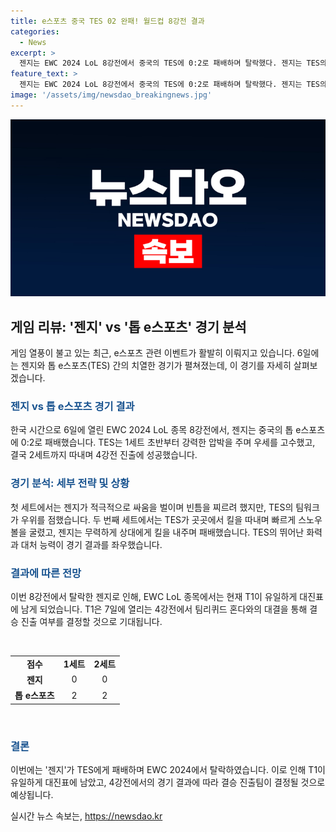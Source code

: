 ```yaml
---
title: e스포츠 중국 TES 02 완패! 월드컵 8강전 결과
categories:
  - News
excerpt: >
  젠지는 EWC 2024 LoL 8강전에서 중국의 TES에 0:2로 패배하며 탈락했다. 젠지는 TES의 강력한 압박에 대응하기 어려웠고, TES는 팀워크와 화력을 바탕으로 승리를 이끌었다. 이로써 T1은 유일하게 4강전에 남았으며, 이날 모습을 바탕으로 어떤 팀이 결승에 오를지 기대되고 있다. T1은 프나틱을 꺾고 4강전에 올라와 북미의 팀리퀴드 혼다와 대결할 예정이다.
feature_text: >
  젠지는 EWC 2024 LoL 8강전에서 중국의 TES에 0:2로 패배하며 탈락했다. 젠지는 TES의 강력한 압박에 대응하기 어려웠고, TES는 팀워크와 화력을 바탕으로 승리를 이끌었다. 이로써 T1은 유일하게 4강전에 남았으며, 이날 모습을 바탕으로 어떤 팀이 결승에 오를지 기대되고 있다. T1은 프나틱을 꺾고 4강전에 올라와 북미의 팀리퀴드 혼다와 대결할 예정이다.
image: '/assets/img/newsdao_breakingnews.jpg'
---
```


<p><img src="/assets/img/newsdao_breakingnews.jpg" alt="flaretime 속보" /></p>

<h2 data-ke-size="size26">게임 리뷰: '젠지' vs '톱 e스포츠' 경기 분석</h2>

<p data-ke-size="size16">게임 열풍이 불고 있는 최근, e스포츠 관련 이벤트가 활발히 이뤄지고 있습니다. 6일에는 젠지와 톱 e스포츠(TES) 간의 치열한 경기가 펼쳐졌는데, 이 경기를 자세히 살펴보겠습니다.</p>

<h3><b><span style="color: #1a5490;">젠지 vs 톱 e스포츠 경기 결과</span></b></h3>

<p data-ke-size="size16">한국 시간으로 6일에 열린 EWC 2024 LoL 종목 8강전에서, 젠지는 중국의 톱 e스포츠에 0:2로 패배했습니다. TES는 1세트 초반부터 강력한 압박을 주며 우세를 고수했고, 결국 2세트까지 따내며 4강전 진출에 성공했습니다.</p>

<h3><b><span style="color: #1a5490;">경기 분석: 세부 전략 및 상황</span></b></h3>

<p data-ke-size="size16">첫 세트에서는 젠지가 적극적으로 싸움을 벌이며 빈틈을 찌르려 했지만, TES의 팀워크가 우위를 점했습니다. 두 번째 세트에서는 TES가 곳곳에서 킬을 따내며 빠르게 스노우볼을 굴렸고, 젠지는 무력하게 상대에게 킬을 내주며 패배했습니다. TES의 뛰어난 화력과 대처 능력이 경기 결과를 좌우했습니다.</p>

<h3><b><span style="color: #1a5490;">결과에 따른 전망</span></b></h3>

<p data-ke-size="size16">이번 8강전에서 탈락한 젠지로 인해, EWC LoL 종목에서는 현재 T1이 유일하게 대진표에 남게 되었습니다. T1은 7일에 열리는 4강전에서 팀리퀴드 혼다와의 대결을 통해 결승 진출 여부를 결정할 것으로 기대됩니다.</p>

<p data-ke-size="size16">&nbsp;</p>

<table>
    <tbody>
        <tr>
            <td style="text-align: center; height: 17px;"><b>점수</b></td>
            <td style="text-align: center; height: 17px;"><b>1세트</b></td>
            <td style="text-align: center; height: 17px;"><b>2세트</b></td>
        </tr>
        <tr>
            <td style="text-align: center; height: 17px;"><b>젠지</b></td>
            <td style="text-align: center; height: 17px;">0</td>
            <td style="text-align: center; height: 17px;">0</td>
        </tr>
        <tr>
            <td style="text-align: center; height: 17px;"><b>톱 e스포츠</b></td>
            <td style="text-align: center; height: 17px;">2</td>
            <td style="text-align: center; height: 17px;">2</td>
        </tr>
    </tbody>
</table>

<p data-ke-size="size16">&nbsp;</p>

<h3><b><span style="color: #1a5490;">결론</span></b></h3>

<p data-ke-size="size16">이번에는 '젠지'가 TES에게 패배하며 EWC 2024에서 탈락하였습니다. 이로 인해 T1이 유일하게 대진표에 남았고, 4강전에서의 경기 결과에 따라 결승 진출팀이 결정될 것으로 예상됩니다.</p>
실시간 뉴스 속보는, <a href="https://newsdao.kr" rel="dofollow">https://newsdao.kr</a>



